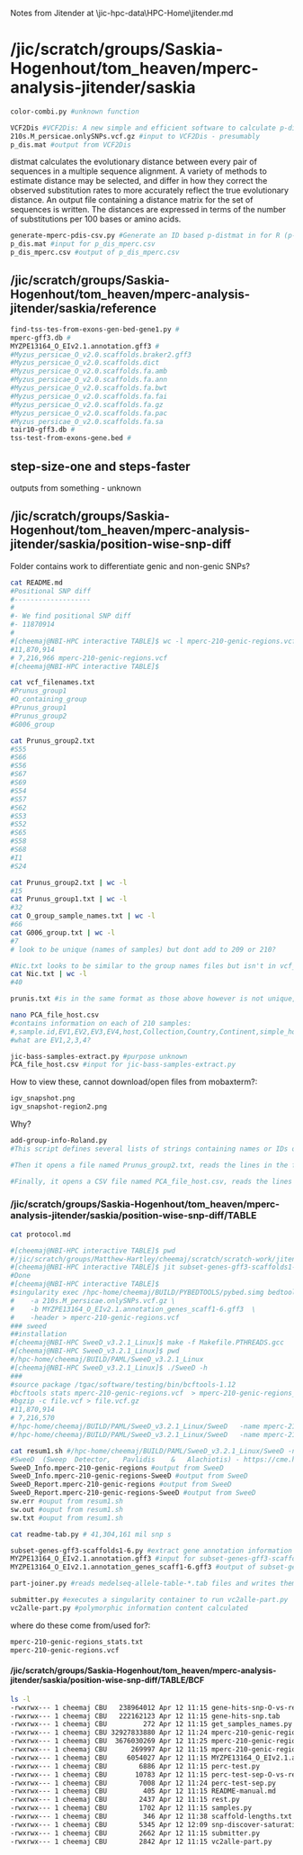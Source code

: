 Notes from Jitender at \\jic-hpc-data\HPC-Home\jitender.md
# /jic/scratch/groups/Saskia-Hogenhout/tom_heaven/mperc-analysis-jitender/saskia
```bash
color-combi.py #unknown function
```
```bash
VCF2Dis #VCF2Dis: A new simple and efficient software to calculate p-distance matrix based Variant Call Format
210s.M_persicae.onlySNPs.vcf.gz #input to VCF2Dis - presumably
p_dis.mat #output from VCF2Dis
```
distmat calculates the evolutionary distance between every pair of sequences in a multiple sequence alignment. A variety of methods to estimate distance may be selected, and differ in how they correct the observed substitution rates to more accurately reflect the true evolutionary distance. An output file containing a distance matrix for the set of sequences is written. The distances are expressed in terms of the number of substitutions per 100 bases or amino acids.
```bash
generate-mperc-pdis-csv.py #Generate an ID based p-distmat in for R (p-distance matrix)
p_dis.mat #input for p_dis_mperc.csv
p_dis_mperc.csv #output of p_dis_mperc.csv
```

## /jic/scratch/groups/Saskia-Hogenhout/tom_heaven/mperc-analysis-jitender/saskia/reference
```bash
find-tss-tes-from-exons-gen-bed-gene1.py #
mperc-gff3.db #
MYZPE13164_O_EIv2.1.annotation.gff3 #
#Myzus_persicae_O_v2.0.scaffolds.braker2.gff3
#Myzus_persicae_O_v2.0.scaffolds.dict
#Myzus_persicae_O_v2.0.scaffolds.fa.amb
#Myzus_persicae_O_v2.0.scaffolds.fa.ann
#Myzus_persicae_O_v2.0.scaffolds.fa.bwt
#Myzus_persicae_O_v2.0.scaffolds.fa.fai
#Myzus_persicae_O_v2.0.scaffolds.fa.gz
#Myzus_persicae_O_v2.0.scaffolds.fa.pac
#Myzus_persicae_O_v2.0.scaffolds.fa.sa
tair10-gff3.db #
tss-test-from-exons-gene.bed #
```

## step-size-one and steps-faster
outputs from something - unknown

## /jic/scratch/groups/Saskia-Hogenhout/tom_heaven/mperc-analysis-jitender/saskia/position-wise-snp-diff

Folder contains work to differentiate genic and non-genic SNPs?

```bash
cat README.md
#Positional SNP diff
#-------------------
#
#- We find positional SNP diff
#- 11870914
#
#[cheemaj@NBI-HPC interactive TABLE]$ wc -l mperc-210-genic-regions.vcf
#11,870,914
# 7,216,966 mperc-210-genic-regions.vcf
#[cheemaj@NBI-HPC interactive TABLE]$

cat vcf_filenames.txt
#Prunus_group1
#O_containing_group
#Prunus_group1
#Prunus_group2
#G006_group

cat Prunus_group2.txt
#S55
#S66
#S56
#S67
#S69
#S54
#S57
#S62
#S53
#S52
#S65
#S58
#S68
#I1
#S24

cat Prunus_group2.txt | wc -l
#15
cat Prunus_group1.txt | wc -l
#32
cat O_group_sample_names.txt | wc -l
#66
cat G006_group.txt | wc -l
#7
# look to be unique (names of samples) but dont add to 209 or 210?

#Nic.txt looks to be similar to the group names files but isn't in vcf_filenames.txt
cat Nic.txt | wc -l
#40

prunis.txt #is in the same format as those above however is not unique, and does not equal prunus group1+group2?

nano PCA_file_host.csv
#contains information on each of 210 samples:
#,sample.id,EV1,EV2,EV3,EV4,host,Collection,Country,Continent,simple_host,Collected_by,dummy
#what are EV1,2,3,4?
```

```bash
jic-bass-samples-extract.py #purpose unknown
PCA_file_host.csv #input for jic-bass-samples-extract.py
```
How to view these, cannot download/open files from mobaxterm?:
```bash
igv_snapshot.png
igv_snapshot-region2.png
```

Why?
```bash
add-group-info-Roland.py
#This script defines several lists of strings containing names or IDs of different groups, such as group_o, group_G006, group_Nic, group_prunus, group_Prunus_group1, and group_Prunus_group2.

#Then it opens a file named Prunus_group2.txt, reads the lines in the file and appends each line (after removing leading and trailing white spaces) to the list group_o. It then prints the length of group_o and the list itself.

#Finally, it opens a CSV file named PCA_file_host.csv, reads the lines in the file, and for each line, creates a dictionary d mapping the header values to the corresponding field values. It then stores the Collected_by value of each dictionary in a dictionary named geoD with the sample.id value as the key. It prints the keys of the geoD dictionary.
```

### /jic/scratch/groups/Saskia-Hogenhout/tom_heaven/mperc-analysis-jitender/saskia/position-wise-snp-diff/TABLE
```bash
cat protocol.md

#[cheemaj@NBI-HPC interactive TABLE]$ pwd
#/jic/scratch/groups/Matthew-Hartley/cheemaj/scratch/scratch-work/jitender/saskia/position-wise-snp-diff/TABLE
#[cheemaj@NBI-HPC interactive TABLE]$ jit subset-genes-gff3-scaffolds1-6.py
#Done
#[cheemaj@NBI-HPC interactive TABLE]$
#singularity exec /hpc-home/cheemaj/BUILD/PYBEDTOOLS/pybed.simg bedtools  intersect \
#    -a 210s.M_persicae.onlySNPs.vcf.gz \
#    -b MYZPE13164_O_EIv2.1.annotation_genes_scaff1-6.gff3  \
#    -header > mperc-210-genic-regions.vcf
### sweed
##installation
#[cheemaj@NBI-HPC SweeD_v3.2.1_Linux]$ make -f Makefile.PTHREADS.gcc
#[cheemaj@NBI-HPC SweeD_v3.2.1_Linux]$ pwd
#/hpc-home/cheemaj/BUILD/PAML/SweeD_v3.2.1_Linux
#[cheemaj@NBI-HPC SweeD_v3.2.1_Linux]$ ./SweeD -h
###
#source package /tgac/software/testing/bin/bcftools-1.12
#bcftools stats mperc-210-genic-regions.vcf  > mperc-210-genic-regions_stats.txt
#bgzip -c file.vcf > file.vcf.gz
#11,870,914
# 7,216,570
#/hpc-home/cheemaj/BUILD/PAML/SweeD_v3.2.1_Linux/SweeD   -name mperc-210-genic-regions  -input mperc-210-genic-regions.vcf  -grid 100
#/hpc-home/cheemaj/BUILD/PAML/SweeD_v3.2.1_Linux/SweeD   -name mperc-210-genic-regionsF  -input Myzus_persicae_O_v2.0.scaffolds.fa -grid 100
```
```bash
cat resum1.sh #/hpc-home/cheemaj/BUILD/PAML/SweeD_v3.2.1_Linux/SweeD -name mperc-210-genic-regions-SweeD -input mperc-210-genic-regions.vcf -grid 100
#SweeD	(Sweep	Detector,	Pavlidis	&	Alachiotis) - https://cme.h-its.org/exelixis/resource/download/software/sweed3.0_manual.pdf - SweeD implements a composite likelihood ratio test which detects complete selective sweeps using Site Frequency Spectrum (SFS) patterns of single-nucleotide polymorphisms (SNPs).
SweeD_Info.mperc-210-genic-regions #output from SweeD
SweeD_Info.mperc-210-genic-regions-SweeD #output from SweeD
SweeD_Report.mperc-210-genic-regions #output from SweeD
SweeD_Report.mperc-210-genic-regions-SweeD #output from SweeD
sw.err #ouput from resum1.sh
sw.out #ouput from resum1.sh
sw.txt #ouput from resum1.sh
```
```bash
cat readme-tab.py # 41,304,161 mil snp s
```
```bash
subset-genes-gff3-scaffolds1-6.py #extract gene annotation information for chromosomes 1 to 6 and writes this to a new gff3 file
MYZPE13164_O_EIv2.1.annotation.gff3 #input for subset-genes-gff3-scaffolds1-6.py
MYZPE13164_O_EIv2.1.annotation_genes_scaff1-6.gff3 #output of subset-genes-gff3-scaffolds1-6.py

```
```bash
part-joiner.py #reads medelseq-allele-table-*.tab files and writes them to csv, checking that the no. of columns in correct
```
```bash
submitter.py #executes a singularity container to run vc2alle-part.py
vc2alle-part.py #polymorphic information content calculated
```
where do these come from/used for?:
```bash
mperc-210-genic-regions_stats.txt
mperc-210-genic-regions.vcf
```
#### /jic/scratch/groups/Saskia-Hogenhout/tom_heaven/mperc-analysis-jitender/saskia/position-wise-snp-diff/TABLE/BCF
```bash
ls -l
-rwxrwx--- 1 cheemaj CBU   238964012 Apr 12 11:15 gene-hits-snp-O-vs-rest.tab
-rwxrwx--- 1 cheemaj CBU   222162123 Apr 12 11:15 gene-hits-snp.tab
-rwxrwx--- 1 cheemaj CBU         272 Apr 12 11:15 get_samples_names.py
-rwxrwx--- 1 cheemaj CBU 32927833880 Apr 12 11:24 mperc-210-genic-regions.vcf
-rwxrwx--- 1 cheemaj CBU  3676030269 Apr 12 11:25 mperc-210-genic-regions.vcf.gz
-rwxrwx--- 1 cheemaj CBU      269997 Apr 12 11:15 mperc-210-genic-regions.vcf.gz.tbi
-rwxrwx--- 1 cheemaj CBU     6054027 Apr 12 11:15 MYZPE13164_O_EIv2.1.annotation_genes_scaff1-6.gff3
-rwxrwx--- 1 cheemaj CBU        6886 Apr 12 11:15 perc-test.py
-rwxrwx--- 1 cheemaj CBU       10783 Apr 12 11:15 perc-test-sep-O-vs-rest.py
-rwxrwx--- 1 cheemaj CBU        7008 Apr 12 11:24 perc-test-sep.py
-rwxrwx--- 1 cheemaj CBU         405 Apr 12 11:15 README-manual.md
-rwxrwx--- 1 cheemaj CBU        2437 Apr 12 11:15 rest.py
-rwxrwx--- 1 cheemaj CBU        1702 Apr 12 11:15 samples.py
-rwxrwx--- 1 cheemaj CBU         346 Apr 12 11:38 scaffold-lengths.txt
-rwxrwx--- 1 cheemaj CBU        5345 Apr 12 12:09 snp-discover-saturation-curve-all-jic-bass.py
-rwxrwx--- 1 cheemaj CBU        2662 Apr 12 11:15 submitter.py
-rwxrwx--- 1 cheemaj CBU        2842 Apr 12 11:15 vc2alle-part.py

```

